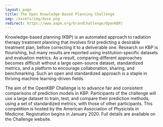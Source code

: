 ```yaml
---
layout: page
title: The Open Knowledge-Based Planning Challenge
img: /assets/img/dose.png
redirect: https://www.aapm.org/GrandChallenge/OpenKBP/
---
```



Knowledge-based planning (KBP) is an automated approach to radiation therapy treatment planning that involves first predicting a desirable treatment plan, before correcting it to a deliverable one. Research on KBP is flourishing, but many results are reported using institution-specific datasets and evaluation metrics. As a result, comparing different approaches becomes difficult without a large open-source dataset, standardized metrics, and a platform to encourage collaboration, sharing, and benchmarking. Such an open and standardized approach is a staple in thriving machine learning-driven fields.

The aim of the OpenKBP Challenge is to advance fair and consistent comparisons of prediction models in KBP. Participants of the challenge will use a large dataset to train, test, and compare their prediction methods, using a set of standardized metrics, with those of other participants. This competition is hosted by the American Association of Physicists in Medicine. Registration begins in January 2020. Full details are available on the Challenge website.




